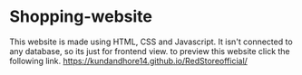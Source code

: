 # Shopping-website
This website is made using HTML, CSS and Javascript. It isn't connected to any database, so its just for frontend view.
to preview this website click the following link. https://kundandhore14.github.io/RedStoreofficial/
